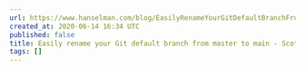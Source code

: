 ```yaml
---
url: https://www.hanselman.com/blog/EasilyRenameYourGitDefaultBranchFromMasterToMain.aspx
created_at: 2020-06-14 16:34 UTC
published: false
title: Easily rename your Git default branch from master to main - Scott Hanselman
tags: []
---
```



